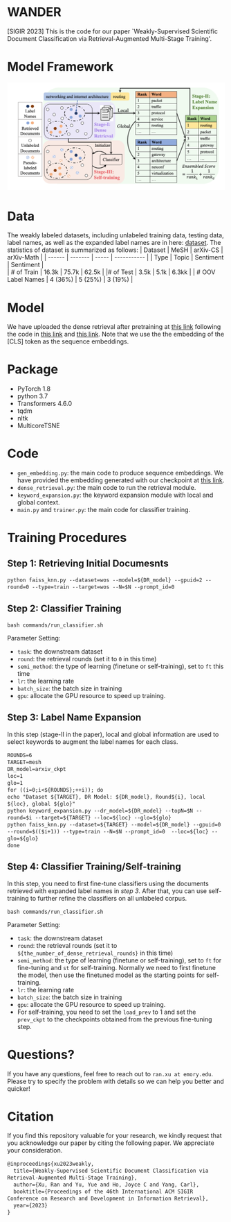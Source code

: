 # WANDER

[SIGIR 2023] This is the code for our paper `Weakly-Supervised Scientific Document Classification via Retrieval-Augmented Multi-Stage Training'.

# Model Framework

![wander](figure/wander.png)

# Data
The weakly labeled datasets, including unlabeled training data, testing data, label names, as well as the expanded label names are in here: [dataset](https://drive.google.com/file/d/1drdcJHm3AzFcLdzi0gd4saVIMGdiGsNp/view?usp=sharing). The statistics of dataset is summarized as follows:
| Dataset | MeSH | arXiv-CS | arXiv-Math | 
| ------ | ------- | ----- | ----------- |
| Type | Topic | Sentiment | Sentiment |  
| # of Train  | 16.3k | 75.7k |  62.5k  | 
|# of Test  | 3.5k | 5.1k | 6.3kk | 
| # OOV Label Names | 4 (36%) | 5 (25%)  | 3 (19%) | 

# Model 
We have uploaded the dense retrieval after pretraining at [this link](https://drive.google.com/file/d/1drdcJHm3AzFcLdzi0gd4saVIMGdiGsNp/view?usp=sharing) following the code in [this link](https://github.com/OpenMatch/COCO-DR/tree/main/COCO) and [this link](https://github.com/luyug/Condenser). Note that we use the the embedding of the [CLS] token as the sequence embeddings.

# Package 
- PyTorch 1.8
- python 3.7
- Transformers 4.6.0
- tqdm
- nltk
- MulticoreTSNE

# Code
- `gen_embedding.py`: the main code to produce sequence embeddings. We have provided the embedding generated with our checkpoint at [this link]().
- `dense_retrieval.py`: the main code to run the retrieval module.
- `keyword_expansion.py`: the keyword expansion module with local and global context. 
- `main.py` and `trainer.py`: the main code for classifier training.

# Training Procedures
## Step 1: Retrieving Initial Documesnts
```
python faiss_knn.py --dataset=wos --model=${DR_model} --gpuid=2 --round=0 --type=train --target=wos --N=$N --prompt_id=0
```

## Step 2: Classifier Training
```
bash commands/run_classifier.sh
```
Parameter Setting:
- `task`: the downstream dataset
- `round`: the retrieval rounds (set it to `0` in this time)
- `semi_method`: the type of learning (finetune or self-training), set to `ft` this time
- `lr`: the learning rate
- `batch_size`: the batch size in training
- `gpu`: allocate the GPU resource to speed up training.

## Step 3: Label Name Expansion
In this step (stage-II in the paper), local and global information are used to select keywords to augment the label names for each class.
```
ROUNDS=6
TARGET=mesh
DR_model=arxiv_ckpt
loc=1
glo=1
for ((i=0;i<${ROUNDS};++i)); do 
echo "Dataset ${TARGET}, DR Model: ${DR_model}, Round${i}, local ${loc}, global ${glo}"
python keyword_expansion.py --dr_model=${DR_model} --topN=$N --round=$i --target=${TARGET} --loc=${loc} --glo=${glo}
python faiss_knn.py --dataset=${TARGET} --model=${DR_model} --gpuid=0 --round=$(($i+1)) --type=train --N=$N --prompt_id=0  --loc=${loc} --glo=${glo}
done 
```

## Step 4: Classifier Training/Self-training
In this step, you need to first fine-tune classifiers using the documents retrieved with expanded label names in *step 3*. After that, you can use self-training to further refine the classifiers on all unlabeled corpus. 
```
bash commands/run_classifier.sh
```
Parameter Setting:
- `task`: the downstream dataset
- `round`: the retrieval rounds (set it to `${the_number_of_dense_retrieval_rounds}` in this time)
- `semi_method`: the type of learning (finetune or self-training), set to `ft` for fine-tuning and `st` for self-training. Normally we need to first finetune the model, then use the finetuned model as the starting points for self-training.
- `lr`: the learning rate
- `batch_size`: the batch size in training
- `gpu`: allocate the GPU resource to speed up training.
- For self-training, you need to set the `load_prev` to 1 and set the `prev_ckpt` to the checkpoints obtained from the previous fine-tuning step.
  
# Questions?
If you have any questions, feel free to reach out to `ran.xu at emory.edu`. Please try to specify the problem with details so we can help you better and quicker!

# Citation
If you find this repository valuable for your research, we kindly request that you acknowledge our paper by citing the following paper. We appreciate your consideration.
```
@inproceedings{xu2023weakly,
  title={Weakly-Supervised Scientific Document Classification via Retrieval-Augmented Multi-Stage Training},
  author={Xu, Ran and Yu, Yue and Ho, Joyce C and Yang, Carl},
  booktitle={Proceedings of the 46th International ACM SIGIR Conference on Research and Development in Information Retrieval},
  year={2023}
}
```